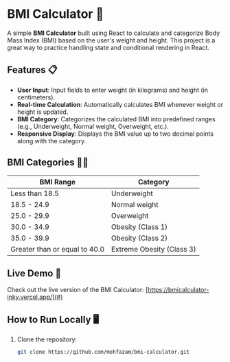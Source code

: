 # BMI Calculator 💪

A simple **BMI Calculator** built using React to calculate and categorize Body Mass Index (BMI) based on the user's weight and height. This project is a great way to practice handling state and conditional rendering in React.

## Features 📋
- **User Input**: Input fields to enter weight (in kilograms) and height (in centimeters).
- **Real-time Calculation**: Automatically calculates BMI whenever weight or height is updated.
- **BMI Category**: Categorizes the calculated BMI into predefined ranges (e.g., Underweight, Normal weight, Overweight, etc.).
- **Responsive Display**: Displays the BMI value up to two decimal points along with the category.

## BMI Categories 🏋️‍♂️
| BMI Range               | Category                     |
|-------------------------|-----------------------------|
| Less than 18.5          | Underweight                 |
| 18.5 - 24.9             | Normal weight               |
| 25.0 - 29.9             | Overweight                  |
| 30.0 - 34.9             | Obesity (Class 1)           |
| 35.0 - 39.9             | Obesity (Class 2)           |
| Greater than or equal to 40.0 | Extreme Obesity (Class 3) |

## Live Demo 🚀
Check out the live version of the BMI Calculator: [https://bmicalculator-inky.vercel.app/](#)

## How to Run Locally 🖥️
1. Clone the repository:
   ```bash
   git clone https://github.com/mohfazam/bmi-calculator.git
